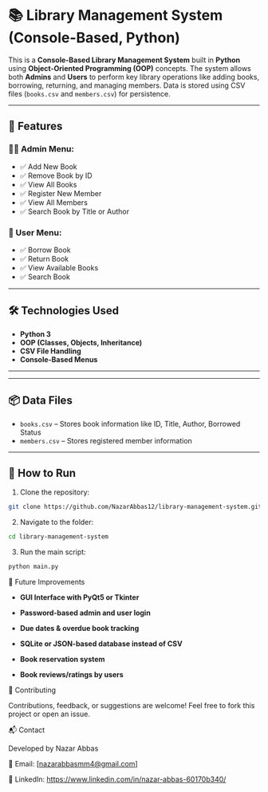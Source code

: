 # 📚 Library Management System (Console-Based, Python)

This is a **Console-Based Library Management System** built in **Python** using **Object-Oriented Programming (OOP)** concepts. The system allows both **Admins** and **Users** to perform key library operations like adding books, borrowing, returning, and managing members. Data is stored using CSV files (`books.csv` and `members.csv`) for persistence.

---

## 🚀 Features

### 👨‍💼 Admin Menu:
- ✅ Add New Book
- ✅ Remove Book by ID
- ✅ View All Books
- ✅ Register New Member
- ✅ View All Members
- ✅ Search Book by Title or Author

### 👤 User Menu:
- ✅ Borrow Book
- ✅ Return Book
- ✅ View Available Books
- ✅ Search Book

---

## 🛠 Technologies Used
- **Python 3**
- **OOP (Classes, Objects, Inheritance)**
- **CSV File Handling**
- **Console-Based Menus**

---


---

## 📦 Data Files

- `books.csv` – Stores book information like ID, Title, Author, Borrowed Status
- `members.csv` – Stores registered member information

---

## 🧪 How to Run

1. Clone the repository:
```bash
git clone https://github.com/NazarAbbas12/library-management-system.git
```

2. Navigate to the folder:
```bash
cd library-management-system
```

3. Run the main script:
```bash
python main.py
```

🔮 Future Improvements

- **GUI Interface with PyQt5 or Tkinter**

- **Password-based admin and user login**

- **Due dates & overdue book tracking**

- **SQLite or JSON-based database instead of CSV**

- **Book reservation system**

- **Book reviews/ratings by users**

🤝 Contributing

Contributions, feedback, or suggestions are welcome! Feel free to fork this project or open an issue.

📬 Contact

Developed by Nazar Abbas

📧 Email: [nazarabbasmm4@gmail.com]

🔗 LinkedIn: https://www.linkedin.com/in/nazar-abbas-60170b340/



